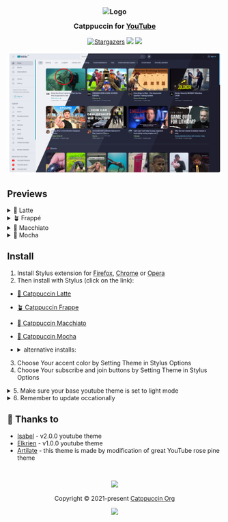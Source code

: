 <h3 align="center">
	<img src="https://raw.githubusercontent.com/catppuccin/catppuccin/main/assets/logos/exports/1544x1544_circle.png" width="100" alt="Logo"/><br/>
	<img src="https://raw.githubusercontent.com/catppuccin/catppuccin/main/assets/misc/transparent.png" height="30" width="0px"/>
	Catppuccin for <a href="https://www.youtube.com">YouTube</a>
	<img src="https://raw.githubusercontent.com/catppuccin/catppuccin/main/assets/misc/transparent.png" height="30" width="0px"/>
</h3>
<p align="center">
    <a href="https://github.com/catppuccin/YouTube/stargazers"><img alt="Stargazers" src="https://img.shields.io/github/stars/catppuccin/YouTube?colorA=363a4f&colorB=b7bdf8&style=for-the-badge"></a>
    <a href="https://github.com/catppuccin/YouTube/issues"><img src="https://img.shields.io/github/issues/catppuccin/YouTube?colorA=363a4f&colorB=f5a97f&style=for-the-badge"></a>
    <a href="https://github.com/catppuccin/YouTube/contributors"><img src="https://img.shields.io/github/contributors/catppuccin/YouTube?colorA=363a4f&colorB=a6da95&style=for-the-badge"></a>
</p>

<p align="center">
  <img src="assets/preview.webp"/>
</p>

## Previews

<details>
<summary>🌻 Latte</summary>
  <img src="assets/latte.webp"/>
</details>
<details>
<summary>🪴 Frappé</summary>
  <img src="assets/frappe.webp"/>
</details>
<details>
<summary>🌺 Macchiato</summary>
  <img src="assets/macchiato.webp"/>
</details>
<details>
<summary>🌿 Mocha</summary>
  <img src="assets/mocha.webp"/>
</details>

## Install

1. Install Stylus extension for [Firefox](https://addons.mozilla.org/en-US/firefox/addon/styl-us/), [Chrome](https://chrome.google.com/webstore/detail/stylus/clngdbkpkpeebahjckkjfobafhncgmne) or [Opera](https://addons.opera.com/en-gb/extensions/details/stylus/)
2. Then install with Stylus (click on the link):
  - [🌻 Catppuccin Latte](/src/YouTubeCatppuccinLatte.user.css?raw=1)
  - [🪴 Catppuccin Frappe](/src/YouTubeCatppuccinFrappe.user.css?raw=1)
  - [🌺 Catppuccin Macchiato](/src/YouTubeCatppuccinMacchiato.user.css?raw=1)
  - [🌿 Catppuccin Mocha](/src/YouTubeCatppuccinMocha.user.css?raw=1)
- <details><summary> alternative installs: </summary>

  - [🌻 Catppuccin Latte](https://userstyles.world/style/8891/youtube-catppuccin-latte)
  - [🪴 Catppuccin Frappe](https://userstyles.world/style/8892/youtube-catppuccin-frappe)
  - [🌺 Catppuccin Macchiato](https://userstyles.world/style/8890/youtube-catppuccin-macchiato)
  - [🌿 Catppuccin Mocha](https://userstyles.world/style/8889/youtube-catppuccin-mocha)
</details>

3. Choose Your accent color by Setting Theme in Stylus Options
4. Choose Your subscribe and join buttons by Setting Theme in Stylus Options
<details>
<summary>
5. Make sure your base youtube theme is set to light mode
</summary>

![Help image](/assets/set-to-lightmode.webp)
</details>
<details>
<summary>
6. Remember to update occationally
</summary>

![Help image](/assets/update-image.webp)
You may have to press the button twice to do the update
</details>


## 💝 Thanks to

- [Isabel](https://github.com/isabelroses) - v2.0.0 youtube theme
- [Elkrien](https://github.com/elkrien) - v1.0.0 youtube theme
- [Artilate](https://github.com/artilate/youtube) - this theme is made by modification of great YouTube rose pine theme

&nbsp;

<p align="center"><img src="https://raw.githubusercontent.com/catppuccin/catppuccin/main/assets/footers/gray0_ctp_on_line.svg?sanitize=true" /></p>
<p align="center">Copyright &copy; 2021-present <a href="https://github.com/catppuccin" target="_blank">Catppuccin Org</a>
<p align="center"><a href="https://github.com/catppuccin/YouTube/blob/main/LICENSE"><img src="https://img.shields.io/static/v1.svg?style=for-the-badge&label=License&message=GNU&logoColor=d9e0ee&colorA=363a4f&colorB=b7bdf8"/></a></p>
